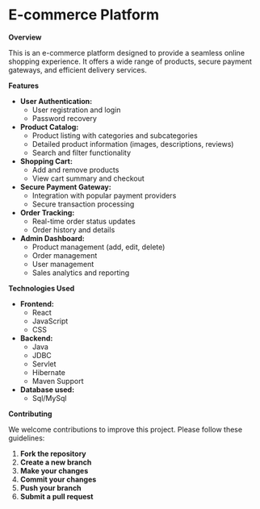 # E-commerce Platform

**Overview**

This is an e-commerce platform designed to provide a seamless online shopping experience. It offers a wide range of products, secure payment gateways, and efficient delivery services.

**Features**

* **User Authentication:**
  - User registration and login
  - Password recovery
* **Product Catalog:**
  - Product listing with categories and subcategories
  - Detailed product information (images, descriptions, reviews)
  - Search and filter functionality
* **Shopping Cart:**
  - Add and remove products
  - View cart summary and checkout
* **Secure Payment Gateway:**
  - Integration with popular payment providers
  - Secure transaction processing
* **Order Tracking:**
  - Real-time order status updates
  - Order history and details
* **Admin Dashboard:**
  - Product management (add, edit, delete)
  - Order management
  - User management
  - Sales analytics and reporting

**Technologies Used**

* **Frontend:**
  - React
  - JavaScript
  - CSS
* **Backend:**
  - Java
  - JDBC
  - Servlet
  - Hibernate
  - Maven Support
* **Database used:**
  - Sql/MySql

**Contributing**

We welcome contributions to improve this project. Please follow these guidelines:

1. **Fork the repository**
2. **Create a new branch**
3. **Make your changes**
4. **Commit your changes**
5. **Push your branch**
6. **Submit a pull request**

